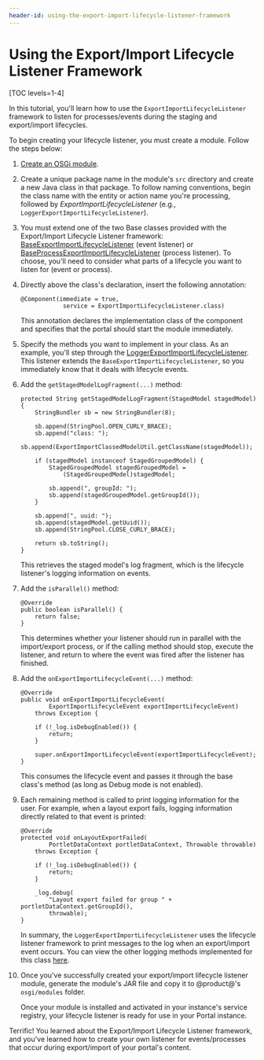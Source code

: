 ```yaml
---
header-id: using-the-export-import-lifecycle-listener-framework
---
```


# Using the Export/Import Lifecycle Listener Framework

[TOC levels=1-4]

In this tutorial, you'll learn how to use the `ExportImportLifecycleListener`
framework to listen for processes/events during the staging and export/import
lifecycles.

To begin creating your lifecycle listener, you must create a module. Follow the
steps below:

1.  [Create an OSGi module](/developer/reference/-/knowledge_base/7-2/creating-a-project). 

2.  Create a unique package name in the module's `src` directory and create a
    new Java class in that package. To follow naming conventions, begin the
    class name with the entity or action name you're processing, followed by
    *ExportImportLifecycleListener* (e.g.,
    `LoggerExportImportLifecycleListener`).

3.  You must extend one of the two Base classes provided with the
    Export/Import Lifecycle Listener framework:
    [BaseExportImportLifecycleListener](@platform-ref@/7.2-latest/javadocs/portal-kernel/com/liferay/exportimport/kernel/lifecycle/BaseExportImportLifecycleListener.html)
    (event listener) or
    [BaseProcessExportImportLifecycleListener](@platform-ref@/7.2-latest/javadocs/portal-kernel/com/liferay/exportimport/kernel/lifecycle/BaseProcessExportImportLifecycleListener.html)
    (process listener). To choose, you'll need to consider what parts of a
    lifecycle you want to listen for (event or process).

4.  Directly above the class's declaration, insert the following annotation:

        @Component(immediate = true, 
                    service = ExportImportLifecycleListener.class)

    This annotation declares the implementation class of the component and
    specifies that the portal should start the module immediately. 

5.  Specify the methods you want to implement in your class. As an example,
    you'll step through the
    [LoggerExportImportLifecycleListener](@app-ref@/web-experience/latest/javadocs/com/liferay/exportimport/lifecycle/LoggerExportImportLifecycleListener.html).
    This listener extends the `BaseExportImportLifecycleListener`, so you 
    immediately know that it deals with lifecycle events.

6.  Add the `getStagedModelLogFragment(...)` method:

        protected String getStagedModelLogFragment(StagedModel stagedModel) {
            StringBundler sb = new StringBundler(8);

            sb.append(StringPool.OPEN_CURLY_BRACE);
            sb.append("class: ");
            sb.append(ExportImportClassedModelUtil.getClassName(stagedModel));

            if (stagedModel instanceof StagedGroupedModel) {
                StagedGroupedModel stagedGroupedModel =
                    (StagedGroupedModel)stagedModel;

                sb.append(", groupId: ");
                sb.append(stagedGroupedModel.getGroupId());
            }

            sb.append(", uuid: ");
            sb.append(stagedModel.getUuid());
            sb.append(StringPool.CLOSE_CURLY_BRACE);

            return sb.toString();
        }

    This retrieves the staged model's log fragment, which is the lifecycle
    listener's logging information on events.

7.  Add the `isParallel()` method:

        @Override
        public boolean isParallel() {
            return false;
        }

    This determines whether your listener should run in parallel with the
    import/export process, or if the calling method should stop, execute the
    listener, and return to where the event was fired after the listener has
    finished.

8.  Add the `onExportImportLifecycleEvent(...)` method:

        @Override
        public void onExportImportLifecycleEvent(
                ExportImportLifecycleEvent exportImportLifecycleEvent)
            throws Exception {

            if (!_log.isDebugEnabled()) {
                return;
            }

            super.onExportImportLifecycleEvent(exportImportLifecycleEvent);
        }

    This consumes the lifecycle event and passes it through the base class's
    method (as long as Debug mode is not enabled).

9.  Each remaining method is called to print logging information for the user.
    For example, when a layout export fails, logging information directly
    related to that event is printed:

        @Override
        protected void onLayoutExportFailed(
                PortletDataContext portletDataContext, Throwable throwable)
            throws Exception {

            if (!_log.isDebugEnabled()) {
                return;
            }

            _log.debug(
                "Layout export failed for group " + portletDataContext.getGroupId(),
                throwable);
        }

    In summary, the `LoggerExportImportLifecycleListener` uses the lifecycle
    listener framework to print messages to the log when an export/import event
    occurs. You can view the other logging methods implemented for this class
    [here](https://github.com/liferay/liferay-portal/blob/7.2.0-m2/modules/apps/export-import/export-import-service/src/main/java/com/liferay/exportimport/lifecycle/LoggerExportImportLifecycleListener.java).

10. Once you've successfully created your export/import lifecycle listener module,
    generate the module's JAR file and copy it to @product@'s `osgi/modules`
    folder.

    Once your module is installed and activated in your instance's service
    registry, your lifecycle listener is ready for use in your Portal instance.

Terrific! You learned about the Export/Import Lifecycle Listener framework, and
you've learned how to create your own listener for events/processes that occur
during export/import of your portal's content.
